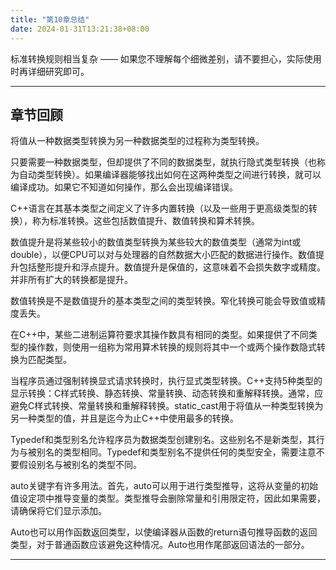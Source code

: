 ```yaml
---
title: "第10章总结"
date: 2024-01-31T13:21:38+08:00
---
```


标准转换规则相当复杂 —— 如果您不理解每个细微差别，请不要担心，实际使用时再详细研究即可。

***
## 章节回顾

将值从一种数据类型转换为另一种数据类型的过程称为类型转换。

只要需要一种数据类型，但却提供了不同的数据类型，就执行隐式类型转换（也称为自动类型转换）。如果编译器能够找出如何在这两种类型之间进行转换，就可以编译成功。如果它不知道如何操作，那么会出现编译错误。

C++语言在其基本类型之间定义了许多内置转换（以及一些用于更高级类型的转换），称为标准转换。这些包括数值提升、数值转换和算术转换。

数值提升是将某些较小的数值类型转换为某些较大的数值类型（通常为int或double），以便CPU可以对与处理器的自然数据大小匹配的数据进行操作。数值提升包括整形提升和浮点提升。数值提升是保值的，这意味着不会损失数字或精度。并非所有扩大的转换都是提升。

数值转换是不是数值提升的基本类型之间的类型转换。窄化转换可能会导致值或精度丢失。

在C++中，某些二进制运算符要求其操作数具有相同的类型。如果提供了不同类型的操作数，则使用一组称为常用算术转换的规则将其中一个或两个操作数隐式转换为匹配类型。

当程序员通过强制转换显式请求转换时，执行显式类型转换。C++支持5种类型的显示转换：C样式转换、静态转换、常量转换、动态转换和重解释转换。通常，应避免C样式转换、常量转换和重解释转换。static_cast用于将值从一种类型转换为另一种类型的值，并且是迄今为止C++中使用最多的转换。

Typedef和类型别名允许程序员为数据类型创建别名。这些别名不是新类型，其行为与被别名的类型相同。Typedef和类型别名不提供任何的类型安全，需要注意不要假设别名与被别名的类型不同。

auto关键字有许多用法。首先，auto可以用于进行类型推导，这将从变量的初始值设定项中推导变量的类型。类型推导会删除常量和引用限定符，因此如果需要，请确保将它们显示添加。

Auto也可以用作函数返回类型，以使编译器从函数的return语句推导函数的返回类型，对于普通函数应该避免这种情况。Auto也用作尾部返回语法的一部分。

***
